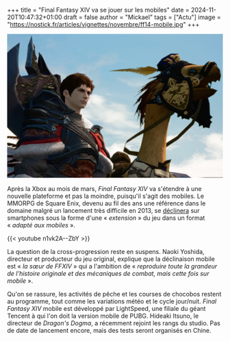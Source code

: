 +++
title = "Final Fantasy XIV va se jouer sur les mobiles"
date = 2024-11-20T10:47:32+01:00
draft = false
author = "Mickael"
tags = ["Actu"]
image = "https://nostick.fr/articles/vignettes/novembre/ff14-mobile.jpg"
+++

![Final Fantasy XIV](ff14-mobile.jpg "")

Après la Xbox au mois de mars, *Final Fantasy XIV* va s'étendre à une nouvelle plateforme et pas la moindre, puisqu'il s'agit des mobiles. Le MMORPG de Square Enix, devenu au fil des ans une référence dans le domaine malgré un lancement très difficile en 2013, se [déclinera](https://ffxivmobile.com/web202409/index.html#/) sur smartphones sous la forme d'une « *extension* » du jeu dans un format « *adapté aux mobiles* ». 

{{< youtube n1vk2A--ZbY >}} 

La question de la cross-progression reste en suspens. Naoki Yoshida, directeur et producteur du jeu original, explique que la déclinaison mobile est « *la sœur de FFXIV* » qui a l'ambition de « *reproduire toute la grandeur de l’histoire originale et des mécaniques de combat, mais cette fois sur mobile* ».

Qu'on se rassure, les activités de pêche et les courses de chocobos restent au programme, tout comme les variations météo et le cycle jour/nuit. *Final Fantasy XIV* mobile est développé par LightSpeed, une filiale du géant Tencent à qui l'on doit la version mobile de PUBG. Hideaki Itsuno, le directeur de *Dragon's Dogma*, a récemment rejoint les rangs du studio. Pas de date de lancement encore, mais des tests seront organisés en Chine.